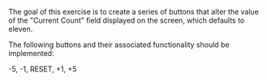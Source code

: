 The goal of this exercise is to create a series of buttons that alter the value
of the "Current Count" field displayed on the screen, which defaults to eleven.

The following buttons and their associated functionality should be implemented:

-5, -1, RESET, +1, +5